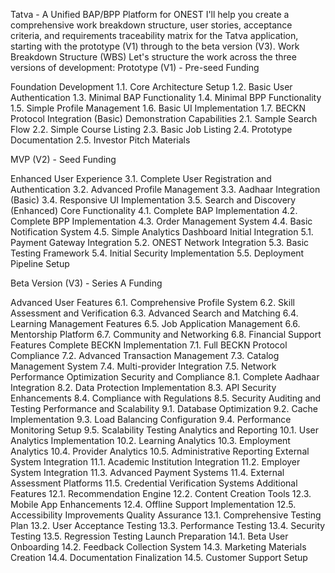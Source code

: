 Tatva - A Unified BAP/BPP Platform for ONEST
I'll help you create a comprehensive work breakdown structure, user stories, acceptance criteria, and requirements traceability matrix for the Tatva application, starting with the prototype (V1) through to the beta version (V3).
Work Breakdown Structure (WBS)
Let's structure the work across the three versions of development:
Prototype (V1) - Pre-seed Funding

Foundation Development
1.1. Core Architecture Setup
1.2. Basic User Authentication
1.3. Minimal BAP Functionality
1.4. Minimal BPP Functionality
1.5. Simple Profile Management
1.6. Basic UI Implementation
1.7. BECKN Protocol Integration (Basic)
Demonstration Capabilities
2.1. Sample Search Flow
2.2. Simple Course Listing
2.3. Basic Job Listing
2.4. Prototype Documentation
2.5. Investor Pitch Materials

MVP (V2) - Seed Funding

Enhanced User Experience
3.1. Complete User Registration and Authentication
3.2. Advanced Profile Management
3.3. Aadhaar Integration (Basic)
3.4. Responsive UI Implementation
3.5. Search and Discovery (Enhanced)
Core Functionality
4.1. Complete BAP Implementation
4.2. Complete BPP Implementation
4.3. Order Management System
4.4. Basic Notification System
4.5. Simple Analytics Dashboard
Initial Integration
5.1. Payment Gateway Integration
5.2. ONEST Network Integration
5.3. Basic Testing Framework
5.4. Initial Security Implementation
5.5. Deployment Pipeline Setup

Beta Version (V3) - Series A Funding

Advanced User Features
6.1. Comprehensive Profile System
6.2. Skill Assessment and Verification
6.3. Advanced Search and Matching
6.4. Learning Management Features
6.5. Job Application Management
6.6. Mentorship Platform
6.7. Community and Networking
6.8. Financial Support Features
Complete BECKN Implementation
7.1. Full BECKN Protocol Compliance
7.2. Advanced Transaction Management
7.3. Catalog Management System
7.4. Multi-provider Integration
7.5. Network Performance Optimization
Security and Compliance
8.1. Complete Aadhaar Integration
8.2. Data Protection Implementation
8.3. API Security Enhancements
8.4. Compliance with Regulations
8.5. Security Auditing and Testing
Performance and Scalability
9.1. Database Optimization
9.2. Cache Implementation
9.3. Load Balancing Configuration
9.4. Performance Monitoring Setup
9.5. Scalability Testing
Analytics and Reporting
10.1. User Analytics Implementation
10.2. Learning Analytics
10.3. Employment Analytics
10.4. Provider Analytics
10.5. Administrative Reporting
External System Integration
11.1. Academic Institution Integration
11.2. Employer System Integration
11.3. Advanced Payment Systems
11.4. External Assessment Platforms
11.5. Credential Verification Systems
Additional Features
12.1. Recommendation Engine
12.2. Content Creation Tools
12.3. Mobile App Enhancements
12.4. Offline Support Implementation
12.5. Accessibility Improvements
Quality Assurance
13.1. Comprehensive Testing Plan
13.2. User Acceptance Testing
13.3. Performance Testing
13.4. Security Testing
13.5. Regression Testing
Launch Preparation
14.1. Beta User Onboarding
14.2. Feedback Collection System
14.3. Marketing Materials Creation
14.4. Documentation Finalization
14.5. Customer Support Setup

